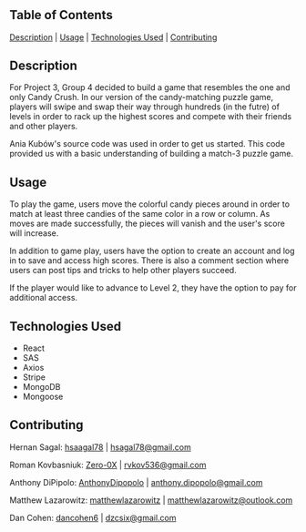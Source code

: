 # 
## Table of Contents
[Description](#descriptionlink) |
[Usage](#usagelink) |
[Technologies Used](#techusedlink) |
[Contributing](#contributelink)

## <a name="descriptionlink"></a>Description
For Project 3, Group 4 decided to build a game that resembles the one and only Candy Crush. In our version of the candy-matching puzzle game, players will swipe and swap their way through hundreds (in the futre) of levels in order to rack up the highest scores and compete with their friends and other players.

Ania Kubów's source code was used in order to get us started. This code provided us with a basic understanding of building a match-3 puzzle game.

## <a name="usagelink"></a>Usage 
To play the game, users move the colorful candy pieces around in order to match at least three candies of the same color in a row or column. As moves are made successfully, the pieces will vanish and the user's score will increase.

In addition to game play, users have the option to create an account and log in to save and access high scores. There is also a comment section where users can post tips and tricks to help other players succeed.

If the player would like to advance to Level 2, they have the option to pay for additional access.

## <a name="techusedlink"></a>Technologies Used 
- React
- SAS
- Axios
- Stripe
- MongoDB
- Mongoose

## <a name="contributelink"></a>Contributing
Hernan Sagal: [hsaagal78](https://github.com/hsaagal78) | hsagal78@gmail.com

Roman Kovbasniuk: [Zero-0X](https://github.com/Zero-0X) | rvkov536@gmail.com

Anthony DiPipolo: [AnthonyDipopolo](https://github.com/AnthonyDipopolo) | anthony.dipopolo@gmail.com

Matthew Lazarowitz: [matthewlazarowitz](https://github.com/matthewlazarowitz) | matthewlazarowitz@outlook.com

Dan Cohen: [dancohen6](https://github.com/dancohen6) | dzcsix@gmail.com
